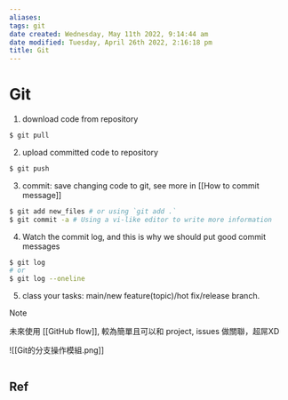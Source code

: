 ```yaml
---
aliases: 
tags: git
date created: Wednesday, May 11th 2022, 9:14:44 am
date modified: Tuesday, April 26th 2022, 2:16:18 pm
title: Git
---
```


# Git

1. download code from repository

```bash
$ git pull
```

2. upload committed code to repository

```bash
$ git push
```

3. commit: save changing code to git, see more in [[How to commit message]]

```bash
$ git add new_files # or using `git add .`
$ git commit -a # Using a vi-like editor to write more information
```

4. Watch the commit log, and this is why we should put good commit messages

```bash
$ git log
# or
$ git log --oneline
```

5. class your tasks: main/new feature(topic)/hot fix/release branch.
> [!Note]
> 未來使用 [[GitHub flow]], 較為簡單且可以和 project, issues 做關聯，超屌XD


![[Git的分支操作模組.png]]

```bash

```

## Ref
[^1]: [連猴子都能懂的Git入門指南 | 貝格樂（Backlog）](https://backlog.com/git-tutorial/tw/)
